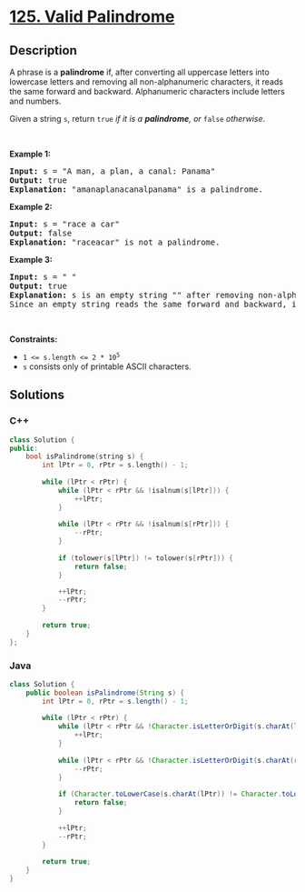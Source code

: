 # [125. Valid Palindrome](https://leetcode.com/problems/valid-palindrome)

## Description

<p>A phrase is a <strong>palindrome</strong> if, after converting all uppercase letters into lowercase letters and removing all non-alphanumeric characters, it reads the same forward and backward. Alphanumeric characters include letters and numbers.</p>

<p>Given a string <code>s</code>, return <code>true</code><em> if it is a <strong>palindrome</strong>, or </em><code>false</code><em> otherwise</em>.</p>

<p>&nbsp;</p>
<p><strong class="example">Example 1:</strong></p>

<pre>
<strong>Input:</strong> s = &quot;A man, a plan, a canal: Panama&quot;
<strong>Output:</strong> true
<strong>Explanation:</strong> &quot;amanaplanacanalpanama&quot; is a palindrome.
</pre>

<p><strong class="example">Example 2:</strong></p>

<pre>
<strong>Input:</strong> s = &quot;race a car&quot;
<strong>Output:</strong> false
<strong>Explanation:</strong> &quot;raceacar&quot; is not a palindrome.
</pre>

<p><strong class="example">Example 3:</strong></p>

<pre>
<strong>Input:</strong> s = &quot; &quot;
<strong>Output:</strong> true
<strong>Explanation:</strong> s is an empty string &quot;&quot; after removing non-alphanumeric characters.
Since an empty string reads the same forward and backward, it is a palindrome.
</pre>

<p>&nbsp;</p>
<p><strong>Constraints:</strong></p>

<ul>
	<li><code>1 &lt;= s.length &lt;= 2 * 10<sup>5</sup></code></li>
	<li><code>s</code> consists only of printable ASCII characters.</li>
</ul>

## Solutions

<!-- tabs:start -->

### **C++**

```cpp
class Solution {
public:
    bool isPalindrome(string s) {
        int lPtr = 0, rPtr = s.length() - 1;
        
        while (lPtr < rPtr) {
            while (lPtr < rPtr && !isalnum(s[lPtr])) {
                ++lPtr;
            }
            
            while (lPtr < rPtr && !isalnum(s[rPtr])) {
                --rPtr;
            }
            
            if (tolower(s[lPtr]) != tolower(s[rPtr])) {
                return false;
            }

            ++lPtr;
            --rPtr;
        }        
        
        return true;
    }
};
```

### **Java**

```java
class Solution {
    public boolean isPalindrome(String s) {
        int lPtr = 0, rPtr = s.length() - 1;
        
        while (lPtr < rPtr) {
            while (lPtr < rPtr && !Character.isLetterOrDigit(s.charAt(lPtr))) {
                ++lPtr;
            }
            
            while (lPtr < rPtr && !Character.isLetterOrDigit(s.charAt(rPtr))) {
                --rPtr;
            }
            
            if (Character.toLowerCase(s.charAt(lPtr)) != Character.toLowerCase(s.charAt(rPtr))) {
                return false;
            }
            
            ++lPtr;
            --rPtr;
        }
        
        return true;
    }
}
```

<!-- tabs:end -->